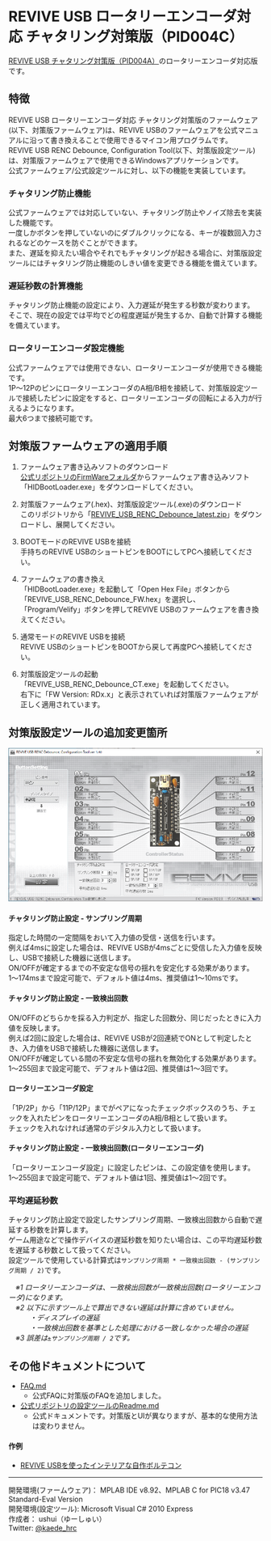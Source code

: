 # REVIVE USB ロータリーエンコーダ対応 チャタリング対策版（PID004C）
[REVIVE USB チャタリング対策版（PID004A）](https://github.com/ushui/REVIVE_USB_Debounce)のロータリーエンコーダ対応版です。  

## 特徴
REVIVE USB ロータリーエンコーダ対応 チャタリング対策版のファームウェア(以下、対策版ファームウェア)は、REVIVE USBのファームウェアを公式マニュアルに沿って書き換えることで使用できるマイコン用プログラムです。  
REVIVE USB RENC Debounce, Configuration Tool(以下、対策版設定ツール)は、対策版ファームウェアで使用できるWindowsアプリケーションです。  
公式ファームウェア/公式設定ツールに対し、以下の機能を実装しています。  

### チャタリング防止機能
公式ファームウェアでは対応していない、チャタリング防止やノイズ除去を実装した機能です。  
一度しかボタンを押していないのにダブルクリックになる、キーが複数回入力されるなどのケースを防ぐことができます。  
また、遅延を抑えたい場合やそれでもチャタリングが起きる場合に、対策版設定ツールにはチャタリング防止機能のしきい値を変更できる機能を備えています。  

### 遅延秒数の計算機能
チャタリング防止機能の設定により、入力遅延が発生する秒数が変わります。  
そこで、現在の設定では平均でどの程度遅延が発生するか、自動で計算する機能を備えています。  

### ロータリーエンコーダ設定機能
公式ファームウェアでは使用できない、ロータリーエンコーダが使用できる機能です。  
1P～12PのピンにロータリーエンコーダのA相/B相を接続して、対策版設定ツールで接続したピンに設定をすると、ロータリーエンコーダの回転による入力が行えるようになります。  
最大6つまで接続可能です。  

## 対策版ファームウェアの適用手順
1. ファームウェア書き込みソフトのダウンロード  
[公式リポジトリのFirmWareフォルダ](https://github.com/bit-trade-one/REVIVE-USB/tree/master/FirmWare)からファームウェア書き込みソフト「HIDBootLoader.exe」をダウンロードしてください。  

1. 対策版ファームウェア(.hex)、対策版設定ツール(.exe)のダウンロード  
このリポジトリから「[REVIVE_USB_RENC_Debounce_latest.zip](https://github.com/ushui/REVIVE_USB_RENC_Debounce/raw/master/REVIVE_USB_RENC_Debounce_latest.zip)」をダウンロードし、展開してください。  

1. BOOTモードのREVIVE USBを接続  
手持ちのREVIVE USBのショートピンをBOOTにしてPCへ接続してください。  

1. ファームウェアの書き換え  
「HIDBootLoader.exe」を起動して「Open Hex File」ボタンから「REVIVE_USB_RENC_Debounce_FW.hex」を選択し、  
「Program/Velify」ボタンを押してREVIVE USBのファームウェアを書き換えてください。  

1. 通常モードのREVIVE USBを接続  
REVIVE USBのショートピンをBOOTから戻して再度PCへ接続してください。  

1. 対策版設定ツールの起動  
「REVIVE_USB_RENC_Debounce_CT.exe」を起動してください。  
右下に「FW Version: RDx.x」と表示されていれば対策版ファームウェアが正しく適用されています。

## 対策版設定ツールの追加変更箇所
![REVIVE USB RENC Debounce, Configuration Tool](https://raw.githubusercontent.com/ushui/REVIVE_USB_RENC_Debounce/master/revive_usb_renc_debounce_ct.png "REVIVE USB RENC Debounce, Configuration Toolのデジタル設定画面")
#### チャタリング防止設定 - サンプリング周期
指定した時間の一定間隔をおいて入力値の受信・送信を行います。  
例えば4msに設定した場合は、REVIVE USBが4msごとに受信した入力値を反映し、USBで接続した機器に送信します。  
ON/OFFが確定するまでの不安定な信号の揺れを安定化する効果があります。  
1～174msまで設定可能で、デフォルト値は4ms、推奨値は1～10msです。  

#### チャタリング防止設定 - 一致検出回数
ON/OFFのどちらかを採る入力判定が、指定した回数分、同じだったときに入力値を反映します。  
例えば2回に設定した場合は、REVIVE USBが2回連続でONとして判定したとき、入力値をUSBで接続した機器に送信します。  
ON/OFFが確定している間の不安定な信号の揺れを無効化する効果があります。  
1～255回まで設定可能で、デフォルト値は2回、推奨値は1～3回です。  

#### ロータリーエンコーダ設定
「1P/2P」から「11P/12P」までがペアになったチェックボックスのうち、チェックを入れたピンをロータリーエンコーダのA相/B相として扱います。  
チェックを入れなければ通常のデジタル入力として扱います。  

#### チャタリング防止設定 - 一致検出回数(ロータリーエンコーダ)
「ロータリーエンコーダ設定」に設定したピンは、この設定値を使用します。  
1～255回まで設定可能で、デフォルト値は1回、推奨値は1～2回です。  

### 平均遅延秒数
チャタリング防止設定で設定したサンプリング周期、一致検出回数から自動で遅延する秒数を計算します。  
ゲーム用途などで操作デバイスの遅延秒数を知りたい場合は、この平均遅延秒数を遅延する秒数として扱ってください。  
設定ツールで使用している計算式は`サンプリング周期 * 一致検出回数 - (サンプリング周期 / 2)`です。  

　*※1 ロータリーエンコーダは、一致検出回数が一致検出回数(ロータリーエンコーダ)になります。*  
　*※2 以下に示すツール上で算出できない遅延は計算に含めていません。*  
　　　*・ディスプレイの遅延*  
　　　*・一致検出回数を基準とした処理における一致しなかった場合の遅延*  
　*※3 誤差は`±サンプリング周期 / 2`です。*  

## その他ドキュメントについて
 - [FAQ.md](https://github.com/ushui/REVIVE_USB_Debounce/blob/master/FAQ.md)
   - 公式FAQに対策版のFAQを追加しました。
 - [公式リポジトリの設定ツールのReadme.md](https://github.com/bit-trade-one/REVIVE-USB/blob/master/App/Readme.md)
   - 公式ドキュメントです。対策版とUIが異なりますが、基本的な使用方法は変わりません。

#### 作例
- [REVIVE USBを使ったインテリアな自作ボルテコン](http://gurochoro.blogspot.com/2017/01/self-made-sdvx-controller.html)

----

開発環境(ファームウェア)： MPLAB IDE v8.92、MPLAB C for PIC18 v3.47 Standard-Eval Version  
開発環境(設定ツール): Microsoft Visual C# 2010 Express  
作成者： ushui（ゆーしゅい）  
Twitter: [@kaede_hrc](https://twitter.com/kaede_hrc)  
